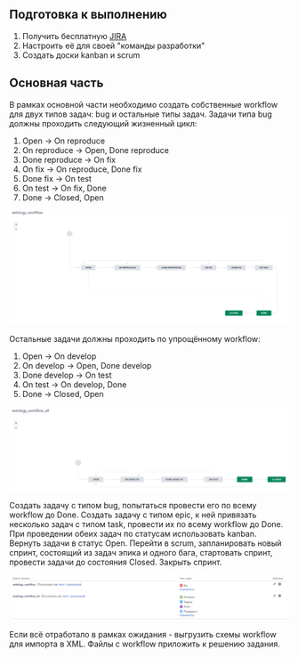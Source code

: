 ## Подготовка к выполнению
1. Получить бесплатную [JIRA](https://www.atlassian.com/ru/software/jira/free)
2. Настроить её для своей "команды разработки"
3. Создать доски kanban и scrum

## Основная часть
В рамках основной части необходимо создать собственные workflow для двух типов задач: bug и остальные типы задач. Задачи типа bug должны проходить следующий жизненный цикл:
1. Open -> On reproduce
2. On reproduce -> Open, Done reproduce
3. Done reproduce -> On fix
4. On fix -> On reproduce, Done fix
5. Done fix -> On test
6. On test -> On fix, Done
7. Done -> Closed, Open

<p align="left">
  <img src="./pic/jira2.png">
</p>

Остальные задачи должны проходить по упрощённому workflow:
1. Open -> On develop
2. On develop -> Open, Done develop
3. Done develop -> On test
4. On test -> On develop, Done
5. Done -> Closed, Open

<p align="left">
  <img src="./pic/jira3.png">
</p>

Создать задачу с типом bug, попытаться провести его по всему workflow до Done. Создать задачу с типом epic, к ней привязать несколько задач с типом task, провести их по всему workflow до Done. При проведении обеих задач по статусам использовать kanban. Вернуть задачи в статус Open.
Перейти в scrum, запланировать новый спринт, состоящий из задач эпика и одного бага, стартовать спринт, провести задачи до состояния Closed. Закрыть спринт.

<p align="left">
  <img src="./pic/jira1.png">
</p>

Если всё отработало в рамках ожидания - выгрузить схемы workflow для импорта в XML. Файлы с workflow приложить к решению задания.